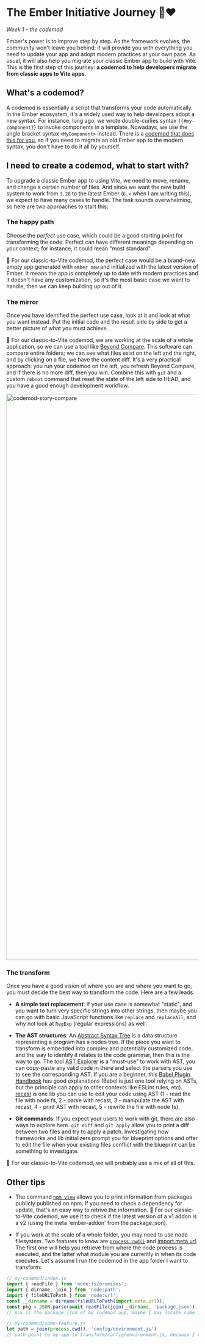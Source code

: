 # The Ember Initiative Journey 🐹❤️

_Week 1 - the codemod_

Ember's power is to improve step by step. As the framework evolves, the community won't leave you behind: it will provide you with everything you need to update your app and adopt modern practices at your own pace. As usual, it will also help you migrate your classic Ember app to build with Vite. This is the first step of this journey: **a codemod to help developers migrate from classic apps to Vite apps**.

## What's a codemod?

A codemod is essentially a script that transforms your code automatically. In the Ember ecosystem, it's a widely used way to help developers adopt a new syntax. For instance, long ago, we wrote double-curlies syntax `{{#my-component}}` to invoke components in a template. Nowadays, we use the angle bracket syntax `<MyComponent>` instead. There is a [codemod that does this for you](https://github.com/ember-codemods/ember-angle-brackets-codemod), so if you need to migrate an old Ember app to the modern syntax, you don't have to do it all by yourself.

## I need to create a codemod, what to start with?

To upgrade a classic Ember app to using Vite, we need to move, rename, and change a certain number of files. And since we want the new build system to work from `3.28` to the latest Ember (`6.x` when I am writing this), we expect to have many cases to handle. The task sounds overwhelming, so here are two approaches to start this:

### The happy path

Choose the _perfect_ use case, which could be a good starting point for transforming the code. Perfect can have different meanings depending on your context; for instance, it could mean "most standard".

🐹 For our classic-to-Vite codemod, the perfect case would be a brand-new empty app generated with `ember new` and initialized with the latest version of Ember. It means the app is completely up to date with modern practices and it doesn't have any customization, so it's the most basic case we want to handle, then we can keep building up out of it.

### The mirror

Once you have identified the perfect use case, look at it and look at what you want instead. Put the initial code and the result side by side to get a better picture of what you must achieve. 

🐹 For our classic-to-Vite codemod, we are working at the scale of a whole application, so we can use a tool like [Beyond Compare](https://www.scootersoftware.com/). This software can compare entire folders; we can see what files exist on the left and the right, and by clicking on a file, we have the content diff. It's a very practical approach: you run your codemod on the left, you refresh Beyond Compare, and if there is no more diff, then you win. Combine this with `git` and a custom `reboot` command that reset the state of the left side to HEAD, and you have a good enough development workflow. 

<img width="1483" alt="codemod-story-compare" src="https://github.com/user-attachments/assets/0cd8b8af-4f5c-4892-9d6b-bb0cf85df16e" />

### The transform

Once you have a good vision of where you are and where you want to go, you must decide the best way to transform the code. Here are a few leads.

- **A simple text replacement**: If your use case is somewhat "static", and you want to turn very specific strings into other strings, then maybe you can go with basic JavaScript functions like `replace` and `replaceAll`, and why not look at `RegExp` (regular expressions) as well.

- **The AST structures**: An [Abstract Syntax Tree](https://en.wikipedia.org/wiki/Abstract_syntax_tree) is a data structure representing a program has a nodes tree. If the piece you want to transform is embedded into complex and potentially customized code, and the way to identify it relates to the code grammar, then this is the way to go. The tool [AST Explorer](https://astexplorer.net) is a "must-use" to work with AST, you can copy-paste any valid code in there and select the parsers you use to see the corresponding AST. If you are a beginner, this [Babel Plugin Handbook](https://github.com/jamiebuilds/babel-handbook/blob/master/translations/en/plugin-handbook.md#toc-introduction) has good explanations (Babel is just one tool relying on ASTs, but the principle can apply to other contexts like ESLint rules, etc). [recast](https://github.com/benjamn/recast) is one lib you can use to edit your code using AST (1 - read the file with node fs, 2 - parse with recast, 3 - manipulate the AST with recast, 4 - print AST with recast, 5 - rewrite the file with node fs). 

- **Git commands**: If you expect your users to work with git, there are also ways to explore here. `git diff` and `git apply` allow you to print a diff between two files and try to apply a patch. Investigating how frameworks and lib initializers prompt you for blueprint options and offer to edit the file when your existing files conflict with the blueprint can be something to investigate.

🐹 For our classic-to-Vite codemod, we will probably use a mix of all of this.

## Other tips

- The command [`npm view`](https://docs.npmjs.com/cli/v7/commands/npm-view) allows you to print information from packages publicly published on npm. If you need to check a dependency for update, that's an easy way to retrive the information. 🐹 For our classic-to-Vite codemod, we use it to check if the latest version of a v1 addon is a v2 (using the meta 'ember-addon' from the package.json).

- If you work at the scale of a whole folder, you may need to use node filesystem. Two features to know are [`process.cwd()`](https://nodejs.org/docs/latest/api/process.html#processcwd) and [import.meta.url](https://nodejs.org/docs/latest-v15.x/api/esm.html#esm_import_meta_url). The first one will help you retrieve from where the node process is executed, and the latter what module you are currently in when its code executes. Let's assume I run the codemod in the app folder I want to transform:
```js
// my-codemod/index.js
import { readFile } from 'node:fs/promises';
import { dirname, join } from 'node:path';
import { fileURLToPath } from 'node:url';
const __dirname = dirname(fileURLToPath(import.meta.url));
const pkg = JSON.parse(await readFile(join(__dirname, 'package.json'), 'utf8'));
// pck is the package.json of my codemod app, maybe I may locate some files used by the codemod from there

// my-codemod/some-feature.js
let path = join(process.cwd(), 'config/environment.js')
// path point to my-app-to-transform/config/environment.js, because I run the codemod in my-app-to-transform folder
```
